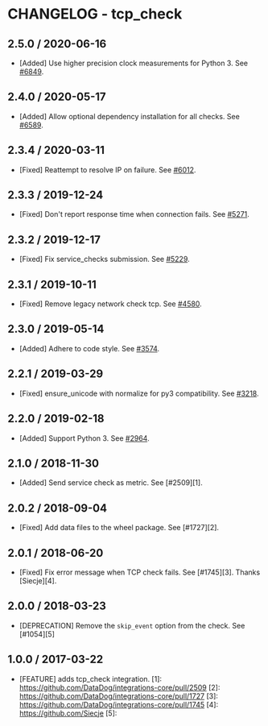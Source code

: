 # CHANGELOG - tcp_check

## 2.5.0 / 2020-06-16

* [Added] Use higher precision clock measurements for Python 3. See [#6849](https://github.com/DataDog/integrations-core/pull/6849).

## 2.4.0 / 2020-05-17

* [Added] Allow optional dependency installation for all checks. See [#6589](https://github.com/DataDog/integrations-core/pull/6589).

## 2.3.4 / 2020-03-11

* [Fixed] Reattempt to resolve IP on failure. See [#6012](https://github.com/DataDog/integrations-core/pull/6012).

## 2.3.3 / 2019-12-24

* [Fixed] Don't report response time when connection fails. See [#5271](https://github.com/DataDog/integrations-core/pull/5271).

## 2.3.2 / 2019-12-17

* [Fixed] Fix service_checks submission. See [#5229](https://github.com/DataDog/integrations-core/pull/5229).

## 2.3.1 / 2019-10-11

* [Fixed] Remove legacy network check tcp. See [#4580](https://github.com/DataDog/integrations-core/pull/4580).

## 2.3.0 / 2019-05-14

* [Added] Adhere to code style. See [#3574](https://github.com/DataDog/integrations-core/pull/3574).

## 2.2.1 / 2019-03-29

* [Fixed] ensure_unicode with normalize for py3 compatibility. See [#3218](https://github.com/DataDog/integrations-core/pull/3218).

## 2.2.0 / 2019-02-18

* [Added] Support Python 3. See [#2964](https://github.com/DataDog/integrations-core/pull/2964).

## 2.1.0 / 2018-11-30

* [Added] Send service check as metric. See [#2509][1].

## 2.0.2 / 2018-09-04

* [Fixed] Add data files to the wheel package. See [#1727][2].

## 2.0.1 / 2018-06-20

* [Fixed] Fix error message when TCP check fails. See [#1745][3]. Thanks [Siecje][4].

## 2.0.0 / 2018-03-23

* [DEPRECATION] Remove the `skip_event` option from the check. See [#1054][5]

## 1.0.0 / 2017-03-22

* [FEATURE] adds tcp_check integration.
[1]: https://github.com/DataDog/integrations-core/pull/2509
[2]: https://github.com/DataDog/integrations-core/pull/1727
[3]: https://github.com/DataDog/integrations-core/pull/1745
[4]: https://github.com/Siecje
[5]: 
